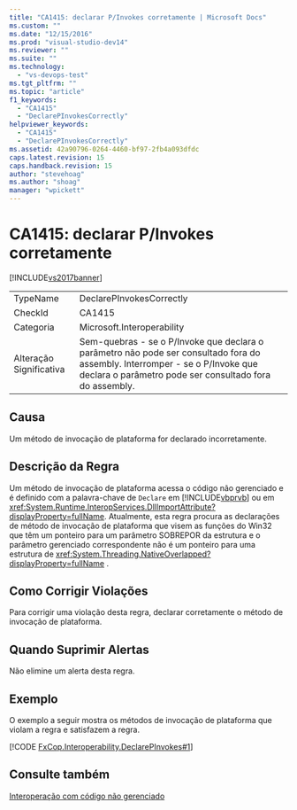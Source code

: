 ```yaml
---
title: "CA1415: declarar P/Invokes corretamente | Microsoft Docs"
ms.custom: ""
ms.date: "12/15/2016"
ms.prod: "visual-studio-dev14"
ms.reviewer: ""
ms.suite: ""
ms.technology: 
  - "vs-devops-test"
ms.tgt_pltfrm: ""
ms.topic: "article"
f1_keywords: 
  - "CA1415"
  - "DeclarePInvokesCorrectly"
helpviewer_keywords: 
  - "CA1415"
  - "DeclarePInvokesCorrectly"
ms.assetid: 42a90796-0264-4460-bf97-2fb4a093dfdc
caps.latest.revision: 15
caps.handback.revision: 15
author: "stevehoag"
ms.author: "shoag"
manager: "wpickett"
---
```

# CA1415: declarar P/Invokes corretamente
[!INCLUDE[vs2017banner](../code-quality/includes/vs2017banner.md)]

|||  
|-|-|  
|TypeName|DeclarePInvokesCorrectly|  
|CheckId|CA1415|  
|Categoria|Microsoft.Interoperability|  
|Alteração Significativa|Sem\-quebras \- se o P\/Invoke que declara o parâmetro não pode ser consultado fora do assembly.  Interromper \- se o P\/Invoke que declara o parâmetro pode ser consultado fora do assembly.|  
  
## Causa  
 Um método de invocação de plataforma for declarado incorretamente.  
  
## Descrição da Regra  
 Um método de invocação de plataforma acessa o código não gerenciado e é definido com a palavra\-chave de `Declare` em [!INCLUDE[vbprvb](../code-quality/includes/vbprvb_md.md)] ou em <xref:System.Runtime.InteropServices.DllImportAttribute?displayProperty=fullName>.  Atualmente, esta regra procura as declarações de método de invocação de plataforma que visem as funções do Win32 que têm um ponteiro para um parâmetro SOBREPOR da estrutura e o parâmetro gerenciado correspondente não é um ponteiro para uma estrutura de <xref:System.Threading.NativeOverlapped?displayProperty=fullName> .  
  
## Como Corrigir Violações  
 Para corrigir uma violação desta regra, declarar corretamente o método de invocação de plataforma.  
  
## Quando Suprimir Alertas  
 Não elimine um alerta desta regra.  
  
## Exemplo  
 O exemplo a seguir mostra os métodos de invocação de plataforma que violam a regra e satisfazem a regra.  
  
 [!CODE [FxCop.Interoperability.DeclarePInvokes#1](../CodeSnippet/VS_Snippets_CodeAnalysis/FxCop.Interoperability.DeclarePInvokes#1)]  
  
## Consulte também  
 [Interoperação com código não gerenciado](../Topic/Interoperating%20with%20Unmanaged%20Code.md)